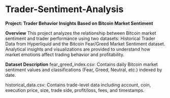 # Trader-Sentiment-Analysis
 
**Project: Trader Behavior Insights Based on Bitcoin Market Sentiment**


**Overview**
This project analyzes the relationship between Bitcoin market sentiment and trader performance using two datasets: Historical Trader Data from Hyperliquid and the Bitcoin Fear/Greed Market Sentiment dataset. Analytical insights and visualizations are provided to understand how market emotions affect trading behavior and profitability.

**Dataset Description**
fear_greed_index.csv: Contains daily Bitcoin market sentiment values and classifications (Fear, Greed, Neutral, etc.) indexed by date.

historical_data.csv: Contains trade-level data including account, coin, execution price, size, trade side, profit/loss, fees, and timestamps.

